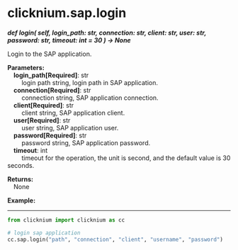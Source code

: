# clicknium.sap.login

***def login(
        self,
        login_path: str,
        connection: str,
        client: str,
        user: str,
        password: str,
        timeout: int = 30
    ) -> None***  

Login to the SAP application.

**Parameters:**  
    &emsp;**login_path[Required]**: str  
        &emsp;&emsp; login path string,  login path in SAP application.  
    &emsp;**connection[Required]**: str  
        &emsp;&emsp; connection string, SAP application connection.  
    &emsp;**client[Required]**: str  
        &emsp;&emsp; client string, SAP application client.  
    &emsp;**user[Required]**: str  
        &emsp;&emsp; user string, SAP application user.  
    &emsp;**password[Required]**: str  
        &emsp;&emsp; password string, SAP application password.  
    &emsp;**timeout**: int  
        &emsp;&emsp; timeout for the operation, the unit is second, and the default value is 30 seconds.  

**Returns:**  
    &emsp;None

**Example:**
***
```python
from clicknium import clicknium as cc

# login sap application
cc.sap.login("path", "connection", "client", "username", "password")

```